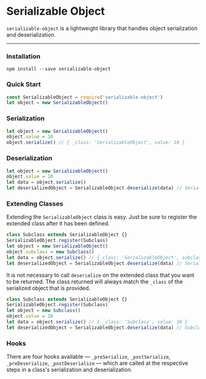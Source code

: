 # Serializable Object 
`serializable-object` is a lightweight library that handles object serialization and deserialization.

---

### Installation
`npm install --save serializable-object`

### Quick Start
```javascript
const SerializableObject = require('serializable-object')
let object = new SerializableObject()
```

### Serialization
```javascript
let object = new SerializableObject()
object.value = 10
object.serialize() // { _class: 'SerializableObject', value: 10 }
```

### Deserialization
```javascript
let object = new SerializableObject()
object.value = 10
let data = object.serialize()
let deserializedObject = SerializableObject.deserialize(data) // SerializableObject { value: 10 }
```

### Extending Classes
Extending the `SerializableObject` class is easy. Just be sure to register the extended class after it has been defined.
```javascript
class Subclass extends SerializableObject {}
SerializableObject.register(Subclass)
let object = new SerializableObject()
object.subclass = new Subclass()
let data = object.serialize() // {_class: 'SerializableObject', subclass: { _class: 'Subclass' } }
let deserializedObject = SerializableObject.deserialize(data) // SerializableObject { subclass: Subclass {} }
```
It is not necessary to call `deserialize` on the extended class that you want to be returned. The class returned will always match the `_class` of the serialized object that is provided.
```javascript
class Subclass extends SerializableObject {}
SerializableObject.register(Subclass)
let object = new Subclass()
object.value = 10
let data = object.serialize() // { _class: 'Subclass', value: 10 }
let deserializedObject = SerializableObject.deserialize(data) // Subclass { value: 10}
```

### Hooks
There are four hooks available — `_preSerialize`, `_postSerialize`, `_preDeserialize`, `_postDeserialize` — which are called at the respective steps in a class's serialization and deserialization.
